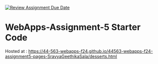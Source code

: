 [![Review Assignment Due Date](https://classroom.github.com/assets/deadline-readme-button-22041afd0340ce965d47ae6ef1cefeee28c7c493a6346c4f15d667ab976d596c.svg)](https://classroom.github.com/a/n6Rbr9Og)
# WebApps-Assignment-5 Starter Code

Hosted at : https://44-563-webapps-f24.github.io/44563-webapps-f24-assignment5-pages-SravyaGeethikaSala/desserts.html
